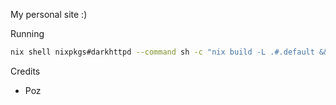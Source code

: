 My personal site :)

Running
```sh
nix shell nixpkgs#darkhttpd --command sh -c "nix build -L .#.default && darkhttpd ./result"
```

Credits
- Poz

